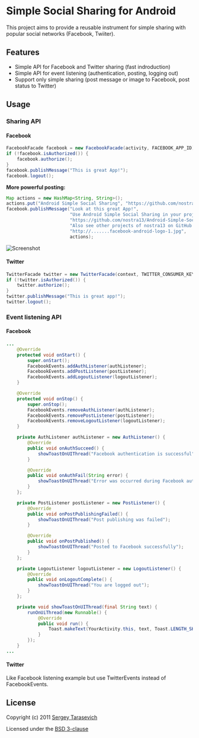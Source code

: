 # Simple Social Sharing for Android

This project aims to provide a reusable instrument for simple sharing with popular social networks (Facebook, Twiiter).

## Features
 * Simple API for Facebook and Twitter sharing (fast indroduction)
 * Simple API for event listening (authentication, posting, logging out)
 * Support only simple sharing (post message or image to Facebook, post status to Twitter)

## Usage

### Sharing API

#### Facebook

``` java
FacebookFacade facebook = new FacebookFacade(activity, FACEBOOK_APP_ID);
if (!facebook.isAuthorized()) {
	facebook.authorize();
}
facebook.publishMessage("This is great App!");
facebook.logout();
```

**More powerful posting:**

``` java
Map actions = new HashMap<String, String>();
actions.put("Android Simple Social Sharing", "https://github.com/nostra13");
facebook.publishMessage("Look at this great App!",
						"Use Android Simple Social Sharing in your project!",
						"https://github.com/nostra13/Android-Simple-Social-Sharing",
						"Also see other projects of nostra13 on GitHub!",
						"http://.......facebook-android-logo-1.jpg",
						actions);
```
![Screenshot](https://github.com/nostra13/Android-Simple-Social-Sharing/raw/master/FacebookPost.png)

#### Twitter

``` java
TwitterFacade twitter = new TwitterFacade(context, TWITTER_CONSUMER_KEY, TWITTER_CONSUMER_SECRET);
if (!twitter.isAuthorized()) {
	twitter.authorize();
}
twitter.publishMessage("This is great app!");
twitter.logout();
```

### Event listening API

#### Facebook

``` java
...
	@Override
	protected void onStart() {
		super.onStart();
		FacebookEvents.addAuthListener(authListener);
		FacebookEvents.addPostListener(postListener);
		FacebookEvents.addLogoutListener(logoutListener);
	}

	@Override
	protected void onStop() {
		super.onStop();
		FacebookEvents.removeAuthListener(authListener);
		FacebookEvents.removePostListener(postListener);
		FacebookEvents.removeLogoutListener(logoutListener);
	}

	private AuthListener authListener = new AuthListener() {
		@Override
		public void onAuthSucceed() {
			showToastOnUIThread("Facebook authentication is successful");
		}

		@Override
		public void onAuthFail(String error) {
			showToastOnUIThread("Error was occurred during Facebook authentication");
		}
	};

	private PostListener postListener = new PostListener() {
		@Override
		public void onPostPublishingFailed() {
			showToastOnUIThread("Post publishing was failed");
		}

		@Override
		public void onPostPublished() {
			showToastOnUIThread("Posted to Facebook successfully");
		}
	};

	private LogoutListener logoutListener = new LogoutListener() {
		@Override
		public void onLogoutComplete() {
			showToastOnUIThread("You are logged out");
		}
	};

	private void showToastOnUIThread(final String text) {
		runOnUiThread(new Runnable() {
			@Override
			public void run() {
				Toast.makeText(YourActivity.this, text, Toast.LENGTH_SHORT).show();
			}
		});
	}
...
```

#### Twitter

Like Facebook listening example but use TwitterEvents instead of FacebookEvents.

## License
Copyright (c) 2011 [Sergey Tarasevich](http://nostra13android.blogspot.com)

Licensed under the [BSD 3-clause](http://www.opensource.org/licenses/BSD-3-Clause)